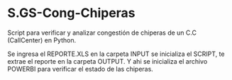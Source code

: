 # S.GS-Cong-Chiperas
Script para verificar y analizar congestión de chiperas de un C.C (CallCenter) en Python. 

Se ingresa el REPORTE.XLS en la carpeta INPUT se inicializa el SCRIPT, te extrae el reporte en la carpeta OUTPUT. Y ahi se inicializa el archivo POWERBI para verificar el estado de las chiperas.
